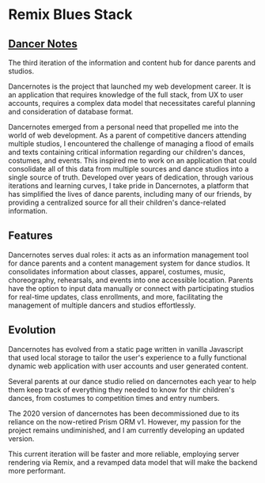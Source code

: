 # Remix Blues Stack

## [Dancer Notes](https://www.dancernotes.com)

The third iteration of the information and content hub for dance parents and studios.

Dancernotes is the project that launched my web development career. It is an application that requires knowledge of the full stack, from UX to user accounts, requires a complex data model that necessitates careful planning and consideration of database format.

Dancernotes emerged from a personal need that propelled me into the world of web development. As a parent of competitive dancers attending multiple studios, I encountered the challenge of managing a flood of emails and texts containing critical information regarding our children's dances, costumes, and events. This inspired me to work on an application that could consolidate all of this data from multiple sources and dance studios into a single source of truth. Developed over years of dedication, through various iterations and learning curves, I take pride in Dancernotes, a platform that has simplified the lives of dance parents, including many of our friends, by providing a centralized source for all their children's dance-related information.

## Features
Dancernotes serves dual roles: it acts as an information management tool for dance parents and a content management system for dance studios. It consolidates information about classes, apparel, costumes, music, choreography, rehearsals, and events into one accessible location. Parents have the option to input data manually or connect with participating studios for real-time updates, class enrollments, and more, facilitating the management of multiple dancers and studios effortlessly.

## Evolution
Dancernotes has evolved from a static page written in vanilla Javascript that used local storage to tailor the user's experience to a fully functional dynamic web application with user accounts and user generated content.

Several parents at our dance studio relied on dancernotes each year to help them keep track of everything they needed to know for thir children's dances, from costumes to competition times and entry numbers.

The 2020 version of dancernotes has been decommissioned due to its reliance on the now-retired Prism ORM v1. However, my passion for the project remains undiminished, and I am currently developing an updated version.

This current iteration will be faster and more reliable, employing server rendering via Remix, and a revamped data model that will make the backend more performant.
